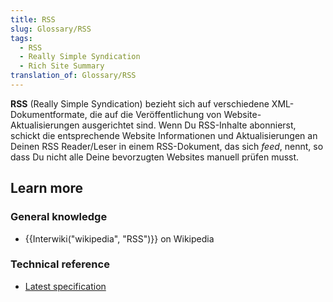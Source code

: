 ```yaml
---
title: RSS
slug: Glossary/RSS
tags:
  - RSS
  - Really Simple Syndication
  - Rich Site Summary
translation_of: Glossary/RSS
---
```

**RSS** (Really Simple Syndication) bezieht sich auf verschiedene XML-Dokumentformate, die auf die Veröffentlichung von Website-Aktualisierungen ausgerichtet sind. Wenn Du RSS-Inhalte abonnierst, schickt die entsprechende Website Informationen und Aktualisierungen an Deinen RSS Reader/Leser in einem RSS-Dokument, das sich _feed_, nennt, so dass Du nicht alle Deine bevorzugten Websites manuell prüfen musst.

## Learn more

### General knowledge

- {{Interwiki("wikipedia", "RSS")}} on Wikipedia

### Technical reference

- [Latest specification](http://www.rssboard.org/rss-specification)
